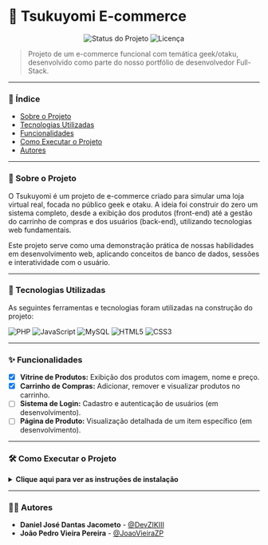 # 🛒 Tsukuyomi E-commerce

<p align="center">
  <img src="https://img.shields.io/badge/status-em%20desenvolvimento-yellow?style=for-the-badge" alt="Status do Projeto">
  <img src="https://img.shields.io/badge/licen%C3%A7a-MIT-blue?style=for-the-badge" alt="Licença">
</p>

> Projeto de um e-commerce funcional com temática geek/otaku, desenvolvido como parte do nosso portfólio de desenvolvedor Full-Stack.

---

### 📝 Índice
- [Sobre o Projeto](#-sobre-o-projeto)
- [Tecnologias Utilizadas](#-tecnologias-utilizadas)
- [Funcionalidades](#-funcionalidades)
- [Como Executar o Projeto](#️-como-executar-o-projeto)
- [Autores](#-autores)

---

### 📖 Sobre o Projeto
O Tsukuyomi é um projeto de e-commerce criado para simular uma loja virtual real, focada no público geek e otaku. A ideia foi construir do zero um sistema completo, desde a exibição dos produtos (front-end) até a gestão do carrinho de compras e dos usuários (back-end), utilizando tecnologias web fundamentais.

Este projeto serve como uma demonstração prática de nossas habilidades em desenvolvimento web, aplicando conceitos de banco de dados, sessões e interatividade com o usuário.

---

### 🚀 Tecnologias Utilizadas

As seguintes ferramentas e tecnologias foram utilizadas na construção do projeto:

<p align="left">
  <img src="https://img.shields.io/badge/PHP-777BB4?style=for-the-badge&logo=php&logoColor=white" alt="PHP">
  <img src="https://img.shields.io/badge/JavaScript-F7DF1E?style=for-the-badge&logo=javascript&logoColor=black" alt="JavaScript">
  <img src="https://img.shields.io/badge/MySQL-00000F?style=for-the-badge&logo=mysql&logoColor=white" alt="MySQL">
  <img src="https://img.shields.io/badge/HTML5-E34F26?style=for-the-badge&logo=html5&logoColor=white" alt="HTML5">
  <img src="https://img.shields.io/badge/CSS3-1572B6?style=for-the-badge&logo=css3&logoColor=white" alt="CSS3">
</p>

---

### ✨ Funcionalidades
- [x] **Vitrine de Produtos:** Exibição dos produtos com imagem, nome e preço.
- [x] **Carrinho de Compras:** Adicionar, remover e visualizar produtos no carrinho.
- [ ] **Sistema de Login:** Cadastro e autenticação de usuários (em desenvolvimento).
- [ ] **Página de Produto:** Visualização detalhada de um item específico (em desenvolvimento).

---

### 🛠️ Como Executar o Projeto
<details>
  <summary><strong>Clique aqui para ver as instruções de instalação</strong></summary>
  <br>
  
  Siga os passos abaixo para configurar e executar o projeto em sua máquina local.

  **Pré-requisitos:**
  - [Git](https://git-scm.com/)
  - Um ambiente de servidor local como [XAMPP](https://www.apachefriends.org/pt_br/index.html) ou [WAMP](https://www.wampserver.com/en/).

  **Passo a passo:**

  1. **Clone o repositório:**
     ```bash
     git clone [https://github.com/DevZIKIII/Tsukuyomi.git](https://github.com/DevZIKIII/Tsukuyomi.git)
     ```

  2. **Inicie o ambiente:**
     - Inicie os módulos **Apache** e **MySQL** no seu painel XAMPP/WAMP.

  3. **Configure o Banco de Dados:**
     - Abra o `phpMyAdmin` (geralmente em `http://localhost/phpmyadmin`).
     - Crie um novo banco de dados com o nome `tsukuyomi_db`.
     - Importe o arquivo `database.sql` (que deve estar na raiz do projeto) para este novo banco de dados.

  4. **Mova os arquivos do projeto:**
     - Mova a pasta `Tsukuyomi` clonada para o diretório `htdocs` do seu XAMPP/WAMP.

  5. **Acesse o projeto:**
     - Abra seu navegador e acesse `http://localhost/Tsukuyomi`
</details>

---

### 👨‍💻 Autores
- **Daniel José Dantas Jacometo** - [@DevZIKIII](https://github.com/DevZIKIII)
- **João Pedro Vieira Pereira** -  [@JoaoVieiraZP](https://github.com/JoaoVieiraZP)
